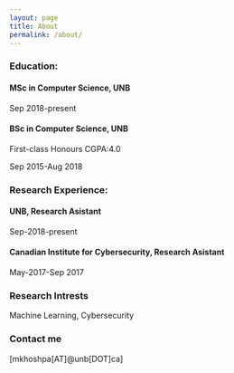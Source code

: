 ```yaml
---
layout: page
title: About
permalink: /about/
---
```



### Education:


  #### MSc in Computer Science, UNB
  
  Sep 2018-present
  
  
  
  #### BSc in Computer Science, UNB
  
  First-class Honours CGPA:4.0
  
  Sep 2015-Aug 2018
  
  
  
### Research Experience:

  #### UNB, Research Asistant
  
  Sep-2018-present
  
  
  
  #### Canadian Institute for Cybersecurity, Research Asistant
  
  May-2017-Sep 2017
  
  



### Research Intrests

  Machine Learning, Cybersecurity
  
### Contact me

[mkhoshpa[AT]@unb[DOT]ca]
